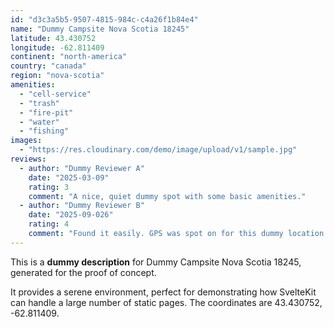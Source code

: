 ```yaml
---
id: "d3c3a5b5-9507-4815-984c-c4a26f1b84e4"
name: "Dummy Campsite Nova Scotia 18245"
latitude: 43.430752
longitude: -62.811409
continent: "north-america"
country: "canada"
region: "nova-scotia"
amenities:
  - "cell-service"
  - "trash"
  - "fire-pit"
  - "water"
  - "fishing"
images:
  - "https://res.cloudinary.com/demo/image/upload/v1/sample.jpg"
reviews:
  - author: "Dummy Reviewer A"
    date: "2025-03-09"
    rating: 3
    comment: "A nice, quiet dummy spot with some basic amenities."
  - author: "Dummy Reviewer B"
    date: "2025-09-026"
    rating: 4
    comment: "Found it easily. GPS was spot on for this dummy location."
---
```


This is a **dummy description** for Dummy Campsite Nova Scotia 18245, generated for the proof of concept.

It provides a serene environment, perfect for demonstrating how SvelteKit can handle a large number of static pages. The coordinates are 43.430752, -62.811409.
